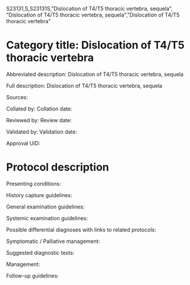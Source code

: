 S23131,S,S23131S,"Dislocation of T4/T5 thoracic vertebra, sequela", "Dislocation of T4/T5 thoracic vertebra, sequela","Dislocation of T4/T5 thoracic vertebra"
# Category title: Dislocation of T4/T5 thoracic vertebra

Abbreviated description: Dislocation of T4/T5 thoracic vertebra, sequela

Full description: Dislocation of T4/T5 thoracic vertebra, sequela

Sources:

Collated by:
Collation date:

Reviewed by:
Review date:

Validated by:
Validation date:

Approval UID:

# Protocol description

Presenting conditions:

History capture guidelines:

General examination guidelines:

Systemic examination guidelines:

Possible differential diagnoses with links to related protocols:

Symptomatic / Palliative management:

Suggested diagnostic tests:

Management:

Follow-up guidelines:
